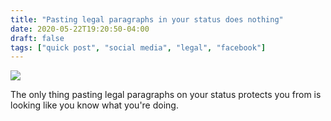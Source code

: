 ```yaml
---
title: "Pasting legal paragraphs in your status does nothing"
date: 2020-05-22T19:20:50-04:00
draft: false
tags: ["quick post", "social media", "legal", "facebook"]
---
```


![](/images/QP-2020-05-22-web.png)

The only thing pasting legal paragraphs on your status protects you from is looking like you know what you're doing.
